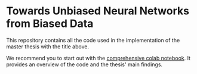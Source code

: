 # Towards Unbiased Neural Networks from Biased Data

This repository contains all the code used in the implementation of the master thesis with the title above.

We recommend you to start out with the [comprehensive colab notebook](https://colab.research.google.com/github/lucasfldmn/twrds_unbiased_anns/blob/main/comprehensive_notebook.ipynb). It provides an overview of the code and the thesis' main findings. 
